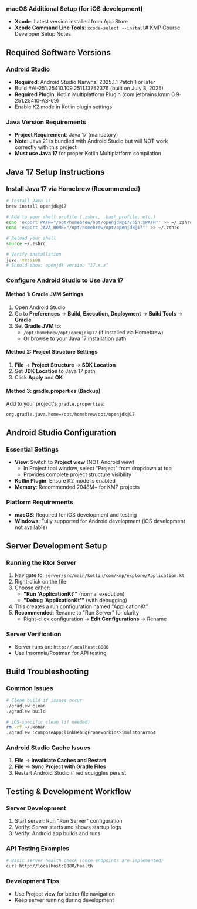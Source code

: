 ### macOS Additional Setup (for iOS development)
- **Xcode**: Latest version installed from App Store
- **Xcode Command Line Tools**: `xcode-select --install`# KMP Course Developer Setup Notes

## Required Software Versions

### Android Studio
- **Required**: Android Studio Narwhal 2025.1.1 Patch 1 or later
- Build #AI-251.25410.109.2511.13752376 (built on July 8, 2025)
- **Required Plugin**: Kotlin Multiplatform Plugin (com.jetbrains.kmm 0.9-251.25410-AS-69)
- Enable K2 mode in Kotlin plugin settings

### Java Version Requirements
- **Project Requirement**: Java 17 (mandatory)
- **Note**: Java 21 is bundled with Android Studio but will NOT work correctly with this project
- **Must use Java 17** for proper Kotlin Multiplatform compilation

## Java 17 Setup Instructions

### Install Java 17 via Homebrew (Recommended)
```bash
# Install Java 17
brew install openjdk@17

# Add to your shell profile (.zshrc, .bash_profile, etc.)
echo 'export PATH="/opt/homebrew/opt/openjdk@17/bin:$PATH"' >> ~/.zshrc
echo 'export JAVA_HOME="/opt/homebrew/opt/openjdk@17"' >> ~/.zshrc

# Reload your shell
source ~/.zshrc

# Verify installation
java -version
# Should show: openjdk version "17.x.x"
```

### Configure Android Studio to Use Java 17

#### Method 1: Gradle JVM Settings
1. Open Android Studio
2. Go to **Preferences** → **Build, Execution, Deployment** → **Build Tools** → **Gradle**
3. Set **Gradle JVM** to:
    - `/opt/homebrew/opt/openjdk@17` (if installed via Homebrew)
    - Or browse to your Java 17 installation path

#### Method 2: Project Structure Settings
1. **File** → **Project Structure** → **SDK Location**
2. Set **JDK Location** to Java 17 path
3. Click **Apply** and **OK**

#### Method 3: gradle.properties (Backup)
Add to your project's `gradle.properties`:
```properties
org.gradle.java.home=/opt/homebrew/opt/openjdk@17
```

## Android Studio Configuration

### Essential Settings
- **View**: Switch to **Project view** (NOT Android view)
    - In Project tool window, select "Project" from dropdown at top
    - Provides complete project structure visibility
- **Kotlin Plugin**: Ensure K2 mode is enabled
- **Memory**: Recommended 2048M+ for KMP projects

### Platform Requirements
- **macOS**: Required for iOS development and testing
- **Windows**: Fully supported for Android development (iOS development not available)

## Server Development Setup

### Running the Ktor Server
1. Navigate to: `server/src/main/kotlin/com/kmp/explore/Application.kt`
2. Right-click on the file
3. Choose either:
    - **"Run 'ApplicationKt'"** (normal execution)
    - **"Debug 'ApplicationKt'"** (with debugging)
4. This creates a run configuration named "ApplicationKt"
5. **Recommended**: Rename to "Run Server" for clarity
    - Right-click configuration → **Edit Configurations** → Rename

### Server Verification
- Server runs on: `http://localhost:8080`
- Use Insomnia/Postman for API testing

## Build Troubleshooting

### Common Issues
```bash
# Clean build if issues occur
./gradlew clean
./gradlew build

# iOS-specific clean (if needed)
rm -rf ~/.konan
./gradlew :composeApp:linkDebugFrameworkIosSimulatorArm64
```

### Android Studio Cache Issues
1. **File** → **Invalidate Caches and Restart**
2. **File** → **Sync Project with Gradle Files**
3. Restart Android Studio if red squiggles persist

## Testing & Development Workflow

### Server Development
1. Start server: Run "Run Server" configuration
2. Verify: Server starts and shows startup logs
3. Verify: Android app builds and runs

### API Testing Examples
```bash
# Basic server health check (once endpoints are implemented)
curl http://localhost:8080/health
```

### Development Tips
- Use Project view for better file navigation
- Keep server running during development